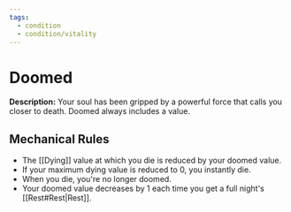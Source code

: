 ```yaml
---
tags:
  - condition
  - condition/vitality
---
```

# Doomed
 **Description:** Your soul has been gripped by a powerful force that calls you closer to death. Doomed always includes a value. 
 
## Mechanical Rules

- The [[Dying]] value at which you die is reduced by your doomed value.
- If your maximum dying value is reduced to 0, you instantly die.
- When you die, you're no longer doomed.  
- Your doomed value decreases by 1 each time you get a full night's [[Rest#Rest|Rest]].